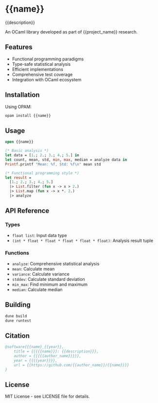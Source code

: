 # {{name}}

{{description}}

An OCaml library developed as part of {{project_name}} research.

## Features

- Functional programming paradigms
- Type-safe statistical analysis
- Efficient implementations
- Comprehensive test coverage
- Integration with OCaml ecosystem

## Installation

Using OPAM:

```bash
opam install {{name}}
```

## Usage

```ocaml
open {{name}}

(* Basic analysis *)
let data = [1.; 2.; 3.; 4.; 5.] in
let count, mean, std, min, max, median = analyze data in
Printf.printf "Mean: %f, Std: %f\n" mean std

(* Functional programming style *)
let result = 
  [1.; 2.; 3.; 4.; 5.]
  |> List.filter (fun x -> x > 2.)
  |> List.map (fun x -> x *. 2.)
  |> analyze
```

## API Reference

### Types

- `float list`: Input data type
- `(int * float * float * float * float * float)`: Analysis result tuple

### Functions

- `analyze`: Comprehensive statistical analysis
- `mean`: Calculate mean
- `variance`: Calculate variance
- `stddev`: Calculate standard deviation
- `min_max`: Find minimum and maximum
- `median`: Calculate median

## Building

```bash
dune build
dune runtest
```

## Citation

```bibtex
@software{{{name}_{{year}},
    title = {{{{{name}}}: {{description}}},
    author = {{{{{author_name}}}}},
    year = {{{{year}}}},
    url = {{https://github.com/{{author_name}}/{{name}}}}
}
```

## License

MIT License - see LICENSE file for details.
